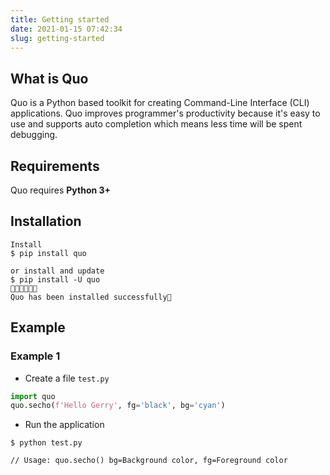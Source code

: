 ```yaml
---
title: Getting started
date: 2021-01-15 07:42:34
slug: getting-started
---
```


## What is Quo

Quo is a Python based toolkit for creating Command-Line Interface (CLI) applications. Quo improves programmer's productivity because it's easy to use and supports auto completion which means less time will be spent debugging.

## Requirements

Quo requires **Python 3+**

## Installation

<div class="termy">

```console
Install
$ pip install quo

or install and update
$ pip install -U quo
🔸🔸🔸🔸🔸💯 
Quo has been installed successfully🎉 
```

</div>

## Example

### Example 1

* Create a file `test.py` 

```Python
import quo
quo.secho(f'Hello Gerry', fg='black', bg='cyan')

```

* Run the application
```console
$ python test.py

// Usage: quo.secho() bg=Background color, fg=Foreground color
```
